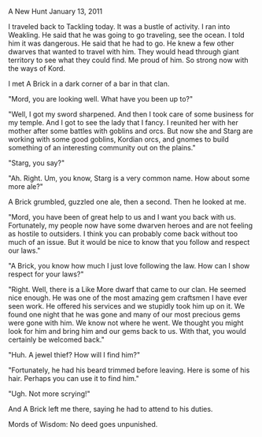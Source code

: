 A New Hunt
January 13, 2011

I traveled back to Tackling today. It was a bustle of activity. I ran into Weakling. He said that he was going to go traveling, see the ocean. I told him it was dangerous. He said that he had to go. He knew a few other dwarves that wanted to travel with him. They would head through giant territory to see what they could find. Me proud of him. So strong now with the ways of Kord.

I met A Brick in a dark corner of a bar in that clan.

"Mord, you are looking well. What have you been up to?"

"Well, I got my sword sharpened. And then I took care of some business for my temple. And I got to see the lady that I fancy. I reunited her with her mother after some battles with goblins and orcs. But now she and Starg are working with some good goblins, Kordian orcs, and gnomes to build something of an interesting community out on the plains."

"Starg, you say?"

"Ah. Right. Um, you know, Starg is a very common name. How about some more ale?"

A Brick grumbled, guzzled one ale, then a second. Then he looked at me.

"Mord, you have been of great help to us and I want you back with us. Fortunately, my people now have some dwarven heroes and are not feeling as hostile to outsiders. I think you can probably come back without too much of an issue. But it would be nice to know that you follow and respect our laws."

"A Brick, you know how much I just love following the law. How can I show respect for your laws?"

"Right. Well, there is a Like More dwarf that came to our clan. He seemed nice enough. He was one of the most amazing gem craftsmen I have ever seen work. He offered his services and we stupidly took him up on it. We found one night that he was gone and many of our most precious gems were gone with him. We know not where he went. We thought you might look for him and bring him and our gems back to us. With that, you would certainly be welcomed back."

"Huh. A jewel thief? How will I find him?"

"Fortunately, he had his beard trimmed before leaving. Here is some of his hair. Perhaps you can use it to find him."

"Ugh. Not more scrying!"

And A Brick left me there, saying he had to attend to his duties.

Mords of Wisdom: No deed goes unpunished.